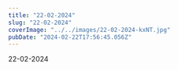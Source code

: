 ```yaml
---
title: "22-02-2024"
slug: "22-02-2024"
coverImage: "../../images/22-02-2024-kxNT.jpg"
pubDate: "2024-02-22T17:56:45.056Z"
---
```


22-02-2024
